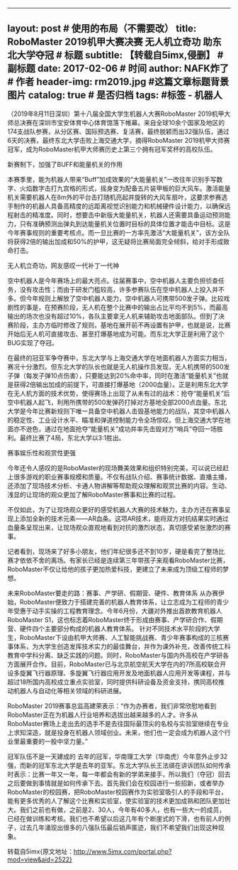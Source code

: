 ----
layout:     post                    # 使用的布局（不需要改）
title:      RoboMaster 2019机甲大赛决赛 无人机立奇功 助东北大学夺冠               # 标题 
subtitle:   【转载自5imx,侵删】 #副标题
date:       2017-02-06              # 时间
author:     NAFK炸了                      # 作者
header-img: rm2019.jpg    #这篇文章标题背景图片
catalog: true                       # 是否归档
tags:                               #标签
    - 机器人
---
（2019年8月11日深圳）第十八届全国大学生机器人大赛RoboMaster 2019机甲大师总决赛在深圳市宝安体育中心体育馆落下帷幕。来自全球10余个国家及地区的174支战队参赛，从分区赛、国际预选赛、复活赛，最终脱颖而出32强队伍，通过6天的决赛，最终东北大学击败上海交通大学，摘得RoboMaster 2019机甲大师赛冠军，成为RoboMaster机甲大师赛历史上第三个拥有冠军奖杯的高校队伍。

新赛制下，加强了BUFF和能量机关的作用

本赛季里，能为机器人带来“Buff”加成效果的“大能量机关”一改往年识别手写数字、火焰数字击打九宫格的形式，摇身变为配备五片装甲板的巨大风车。激活能量机关需要机器人在8m外的平台击打随机亮起并旋转的大风车扇叶，这要求参赛选手制作的机器人具备高精度的远距离视觉识别能力和机械硬件设计能力，以确保远程射击的精准度。同时，想要击中新版大能量机关，机器人还需要具备运动预测能力，只有准确预测出弹丸到达能量机关位置时目标的具体位置才能击中目标。这是今年赛事规则的重要考核点。而一旦比赛的一方率先激活“大能量机关”，该方全队将获得2倍的输出加成和50%的护甲，这无疑将比赛局面完全倾斜，给对手形成致命打击。

无人机立奇功，网友感叹一代补丁一代神

空中机器人是今年赛场上的最大亮点。往届赛事中，空中机器人主要负担侦查任务，没有攻击性；而由于研发门槛较高，许多参赛队伍在空中机器人上投入并不多。但今年规则上解放了空中机器人能力，空中机器人可携带500发子弹。比较戏剧性的事是，在预赛阶段，无人机在整个比赛中的输出占比平均不到5%，而最高输出的场次也没有超过10%，各队主要拿无人机来辅助攻击地面部队。但到了决赛阶段，主办方临时修改了规则，基地在展开前不再设置有护甲，也就是说，比赛开始后无人机可直接攻击、甚至打爆基地成为可能。而东北大学正是利用了这个BUG实现了夺冠。

在最终的冠亚军争夺赛中，东北大学与上海交通大学在地面机器人方面实力相当，赛况十分激烈。但东北大学的队长也就是无人机操作员发现，无人机携带的500发子弹（每发子弹10点伤害），只要能达到20%命中率，同时在激活“能量机关”也就是获得2倍输出加成的前提下，可直接打爆基地（2000血量）。正是利用东北大学在无人机方面的技术优势，使得赛场上出现了从未有过的战术：抢夺“能量机关”后空中机器人起飞，利用所携带的500发弹药打掉对方基地全部2000点血量。东北大学是今年比赛新规则下唯一具备空中机器人击毁基地能力的战队，其空中机器人的稳定性、工业设计水平、瞄准和弹道控制能力令全场惊叹。但上海交通大学在地面亦不逊色，通过在地面抢夺“能量机关”成功并率先击毁对方“哨兵”夺回一场胜利。最终比赛了4局，东北大学以3:1胜出。

赛事娱乐性和观赏性更强

今年还令人感叹的是RoboMaster的现场舞美效果和组织特别完美，可以说已经赶上很多游戏的职业赛事规模和质量。不仅有战队介绍、赛事统计数据、直播主播，还添加了现场技术分析、卡通人物讲解等帮助观众理解和观赏比赛的内容。生动、浅显的让现场的观众更加了解RoboMaster赛事和比赛的过程。

不仅如此，为了让现场观众更好的感受机器人大赛的技术魅力，主办方还在赛事呈现上添加全新的技术元素——AR血条。这项AR技术，能将双方对抗结果实时通过血量条呈现出来，让现场观众直观地看到对抗的激烈状态，真切感受紧张激烈的赛事。

记者看到，现场来了好多小朋友，他们年纪很多还不到10岁，硬是看完了整场比赛才依依不舍的离场。有家长已经是连续第三年带孩子来观看RoboMaster比赛，RoboMaster不仅让给他的孩子更加热爱科技，更建立了未来成为顶级工程师的梦想。

未来RoboMaster要走的路：赛事、产学研、假期营、硬件、教育体系
从办赛伊始，RoboMaster便致力于搭建完善的机器人教育体系，让立志成为工程师的青少年受惠于动手实操的工程教育理念。今年6月份，大疆对外推出首款教育机器人RoboMaster S1，这也标志着RoboMaster终于形成由赛事、产学研合作、假期营、硬件四个主要部分构成的机器人教育体系。
针对不同技术水平阶段的大学生，RoboMaster下设由机甲大师赛、人工智能挑战赛、青少年赛事构成的三核赛事体系，为大学生创造发挥技术实力的最佳舞台，并作为课外补充，改善传统工科教育中学科分离、缺乏实践的问题。同时，RoboMaster与国内外高校在产学研各方面展开合作。目前，RoboMaster已与北京航空航天大学在内的7所高校联合开设多旋翼飞行器原理、多旋翼飞行器应用开发及地面机器人应用开发等课程，并与超过18所国内高校成立重点实验室，同时提供科研设备及资金支持，携同高校推动机器人与自动化等相关领域的科研进展。

RoboMaster 2019赛事总监高建荣表示：“作为办赛者，我们非常欣慰地看到RoboMaster正在为机器人行业培养和选拔出越来越多的人才。许多从RoboMaster赛场上走出去的选手不是去往国际最顶尖的名校与实验室继续在专业上求知深造，就是投身在机器人领域创业。未来，他们也一定会成为机器人这个行业里最重要的一股中坚力量。”

冠军队伍不是一天建成的
去年的冠军，华南理工大学（华南虎）今年意外止步32强，而新的冠军东北大学是去年的亚军。东北大学队长王法祺在讲诉团队如何传承时表示：比赛一年又一年，每一年都会有新的学弟来接手，所以我们（夺冠）回去之后要做到事情就是如何传承下去。首先我们会在校园进行一些招新，或者举办RoboMaster的校园赛，把RoboMaster校园赛作为实验室吸引人的手段和平台，能有更多优秀的人了解这个比赛和实验室，使实验室的技术更加成熟和团队更加壮大。我们之前也有做，之前是2、30人，今年有40多人，也有一些大一的成员，已经在做训练和考核。我们也不希望以后这几年有个断崖式的下滑，也有前人的例子，过去几年涌现出很多的八强队伍最后销声匿迹，我们不希望我们出现这种现象。

转载自5imx{原文地址：http://www.5imx.com/portal.php?mod=view&aid=2522}
